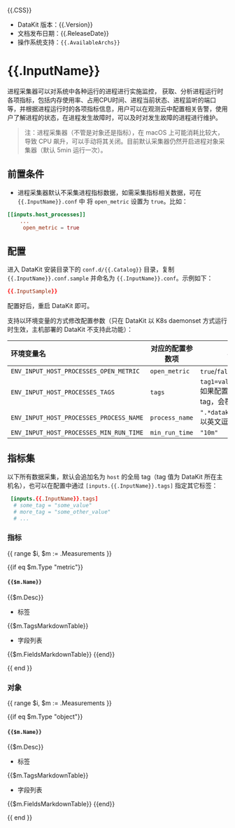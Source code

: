 {{.CSS}}

- DataKit 版本：{{.Version}}
- 文档发布日期：{{.ReleaseDate}}
- 操作系统支持：`{{.AvailableArchs}}`

# {{.InputName}}

进程采集器可以对系统中各种运行的进程进行实施监控， 获取、分析进程运行时各项指标，包括内存使用率、占用CPU时间、进程当前状态、进程监听的端口等，并根据进程运行时的各项指标信息，用户可以在观测云中配置相关告警，使用户了解进程的状态，在进程发生故障时，可以及时对发生故障的进程进行维护。

> 注：进程采集器（不管是对象还是指标），在 macOS 上可能消耗比较大，导致 CPU 飙升，可以手动将其关闭。目前默认采集器仍然开启进程对象采集器（默认 5min 运行一次）。

## 前置条件

- 进程采集器默认不采集进程指标数据，如需采集指标相关数据，可在 `{{.InputName}}.conf` 中 将 `open_metric` 设置为 `true`。比如：
                              
```toml
[[inputs.host_processes]]
	...
	 open_metric = true
```

## 配置

进入 DataKit 安装目录下的 `conf.d/{{.Catalog}}` 目录，复制 `{{.InputName}}.conf.sample` 并命名为 `{{.InputName}}.conf`。示例如下：

```toml
{{.InputSample}}
```

配置好后，重启 DataKit 即可。

支持以环境变量的方式修改配置参数（只在 DataKit 以 K8s daemonset 方式运行时生效，主机部署的 DataKit 不支持此功能）：

| 环境变量名                              | 对应的配置参数项 | 参数示例                                                     |
| :---                                    | ---              | ---                                                          |
| `ENV_INPUT_HOST_PROCESSES_OPEN_METRIC`  | `open_metric`    | `true`/`false`                                               |
| `ENV_INPUT_HOST_PROCESSES_TAGS`         | `tags`           | `tag1=value1,tag2=value2` 如果配置文件中有同名 tag，会覆盖它 |
| `ENV_INPUT_HOST_PROCESSES_PROCESS_NAME` | `process_name`   | `".*datakit.*", "guance"` 以英文逗号隔开                     |
| `ENV_INPUT_HOST_PROCESSES_MIN_RUN_TIME` | `min_run_time`   | `"10m"`                                                      |

## 指标集

以下所有数据采集，默认会追加名为 `host` 的全局 tag（tag 值为 DataKit 所在主机名），也可以在配置中通过 `[inputs.{{.InputName}}.tags]` 指定其它标签：

``` toml
 [inputs.{{.InputName}}.tags]
  # some_tag = "some_value"
  # more_tag = "some_other_value"
  # ...
```

### 指标

{{ range $i, $m := .Measurements }}

{{if eq $m.Type "metric"}}

#### `{{$m.Name}}`

{{$m.Desc}}

- 标签

{{$m.TagsMarkdownTable}}

- 字段列表

{{$m.FieldsMarkdownTable}}
{{end}}

{{ end }}

### 对象

{{ range $i, $m := .Measurements }}

{{if eq $m.Type "object"}}

#### `{{$m.Name}}`

{{$m.Desc}}

- 标签

{{$m.TagsMarkdownTable}}

- 字段列表

{{$m.FieldsMarkdownTable}}
{{end}}

{{ end }}
